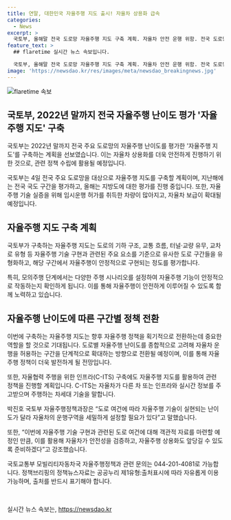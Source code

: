 ```yaml
---
title: 연말, 대한민국 자율주행 지도 출시! 자율차 상용화 급속 
categories:
  - News
excerpt: >
  국토부, 올해말 전국 도로망 자율주행 지도 구축 계획. 자율차 안전 운행 위함. 전국 도로망 자율주행 평가 진행 중. 자율주행 기술 실증차량 440대 돌파, 내년부터 레벨4 자율차 성능인증제 시행. 고속도로, 국도, 지방도 등 자율주행 지도 구축 예정. 도로 구조, 교통흐름, 주행시나리오 고려한 자율주행 지도로 자율주행 난이도 확인. C-ITS인프라 구축에 활용 예정. 국토부, 자율주행 지도로 정책 획기적 전환 기대.
feature_text: >
  ## flaretime 실시간 뉴스 속보입니다.

  국토부, 올해말 전국 도로망 자율주행 지도 구축 계획. 자율차 안전 운행 위함. 전국 도로망 자율주행 평가 진행 중. 자율주행 기술 실증차량 440대 돌파, 내년부터 레벨4 자율차 성능인증제 시행. 고속도로, 국도, 지방도 등 자율주행 지도 구축 예정. 도로 구조, 교통흐름, 주행시나리오 고려한 자율주행 지도로 자율주행 난이도 확인. C-ITS인프라 구축에 활용 예정. 국토부, 자율주행 지도로 정책 획기적 전환 기대.
image: 'https://newsdao.kr/res/images/meta/newsdao_breakingnews.jpg'
---
```


<p><img src="https://newsdao.kr/res/images/meta/newsdao_breakingnews.jpg" alt="flaretime 속보" /></p>

<h2 data-ke-size="size26">국토부, 2022년 말까지 전국 자율주행 난이도 평가 '자율주행 지도' 구축</h2>

<p>국토부는 2022년 말까지 전국 주요 도로망의 자율주행 난이도를 평가한 '자율주행 지도'를 구축하는 계획을 선보였습니다. 이는 자율차 상용화를 더욱 안전하게 진행하기 위한 것으로, 관련 정책 수립에 활용될 예정입니다.</p>

<p data-ke-size="size16">국토부는 4일 전국 주요 도로망을 대상으로 자율주행 지도를 구축할 계획이며, 지난해에는 전국 국도 구간을 평가하고, 올해는 지방도에 대한 평가를 진행 중입니다. 또한, 자율주행 기술 실증을 위해 임시운행 허가를 취득한 차량이 많아지고, 자율차 보급이 확대될 예정입니다.</p>

<h2 data-ke-size="size24">자율주행 지도 구축 계획</h2>

<p>국토부가 구축하는 자율주행 지도는 도로의 기하 구조, 교통 흐름, 터널·교량 유무, 교차로 유형 등 자율주행 기술 구현과 관련된 주요 요소를 기준으로 유사한 도로 구간들을 유형화하고, 해당 구간에서 자율주행이 안정적으로 구현되는 정도를 평가합니다.</p>

<p>특히, 모의주행 단계에서는 다양한 주행 시나리오를 설정하여 자율주행 기능이 안정적으로 작동하는지 확인하게 됩니다. 이를 통해 자율주행이 안전하게 이루어질 수 있도록 함께 노력하고 있습니다.</p>

<h2 data-ke-size="size24">자율주행 난이도에 따른 구간별 정책 전환</h2>

<p>이번에 구축하는 자율주행 지도는 향후 자율주행 정책을 획기적으로 전환하는데 중요한 역할을 할 것으로 기대됩니다. 도로별 자율주행 난이도를 종합적으로 고려해 자율차 운행을 허용하는 구간을 단계적으로 확대하는 방향으로 전환될 예정이며, 이를 통해 자율주행 정책이 더욱 발전하게 될 전망입니다.</p>

<p>또한, 자율협력 주행을 위한 인프라(C-ITS) 구축에도 자율주행 지도를 활용하여 관련 정책을 진행할 계획입니다. C-ITS는 자율차가 다른 차 또는 인프라와 실시간 정보를 주고받으며 주행하는 차세대 기술을 말합니다.</p>

<p data-ke-size="size16">박진호 국토부 자율주행정책과장은 “도로 여건에 따라 자율주행 기술이 실현되는 난이도가 달라 자율차의 운행구역을 세밀하게 설정할 필요가 있다”고 말했습니다.</p>

<p data-ke-size="size16">또한, “이번에 자율주행 기술 구현과 관련된 도로 여건에 대해 객관적 자료를 마련할 예정인 만큼, 이를 활용해 자율차가 안전성을 검증하고, 자율주행 상용화도 앞당길 수 있도록 준비하겠다”고 강조했습니다.</p>

<p>국토교통부 모빌리티자동차국 자율주행정책과 관련 문의는 044-201-4081로 가능합니다. 정책브리핑의 정책뉴스자료는 공공누리 제1유형:출처표시에 따라 자유롭게 이용 가능하며, 출처를 반드시 표기해야 합니다.


<p data-ke-size="size16">&nbsp;</p>
실시간 뉴스 속보는, <a href="https://newsdao.kr" rel="dofollow">https://newsdao.kr</a>


